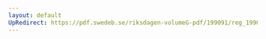 ```yaml
---
layout: default
UpRedirect: https://pdf.swedeb.se/riksdagen-volumeG-pdf/199091/reg_199091/reg_199091_0930.pdf
---
```

